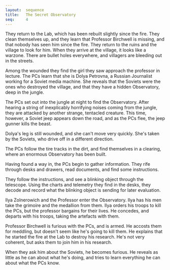 ```yaml
---
layout:  sequence
title:   The Secret Observatory
seq:     4
---
```



They return to the Lab, which has been rebuilt slightly since the fire.
They clean themselves up, and they learn that Professor Birchwell is missing,
and that nobody has seen him since the fire.
They return to the ruins and the village to look for him.
When they arrive at the village, it looks like a warzone.
There are bullet holes everywhere, and villagers are bleeding out in the streets.

Among the wounded they find the girl they saw approach the professor in lecture.
The PCs learn that she is Dolya Petrovna,
a Russian Journalist working for a Soviet media machine.
She reveals that the Soviets were the ones who destroyed the village,
and that they have a hidden Observatory, deep in the jungle.

The PCs set out into the jungle at night to find the Observatory.
After hearing a string of inexplicably horrifying noises coming from the jungle,
they are attacked by another strange, tentacled creature.
This time, however, a Soviet jeep appears down the road,
and as the PCs flee, the jeep gunner kills the beast.

Dolya's leg is still wounded, and she can't move very quickly.
She's taken by the Soviets, who drive off in a different direction.

The PCs follow the tire tracks in the dirt,
and find themselves in a clearing, where an enormous Observatory has been built.

Having found a way in, the PCs begin to gather information.
They rife through desks and drawers, read documents, and find some instructions.

They follow the instructions, and see a blinking object through the telescope.
Using the charts and telemetry they find in the desks,
they decode and record what the blinking object is sending for later evaluation.

Ilya Zolnerowich and the Professor enter the Observatory.
Ilya has his men take the grimoire and the medallion from them.
Ilya orders his troops to kill the PCs,
but the professor bargains for their lives.
He concedes, and departs with his troops, taking the artefacts with them.

Professor Birchwell is furious with the PCs, and is armed.
He accosts them for meddling, but doesn't seem like he's going to kill them.
He explains that he started the fire at the Lab to destroy his research.
He's not very coherent, but asks them to join him in his research.

When they ask him about the Soviets, he becomes furious.
He reveals as little as he can about what he's doing,
and tries to learn everything he can about what the PCs know.



